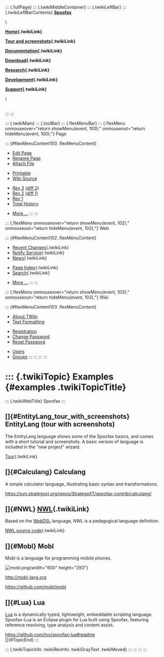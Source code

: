 ::: {.fullPage}
::: {.twikiMiddleContainer}
::: {.twikiLeftBar}
::: {.twikiLeftBarContents}
**[Spoofax](http://www.program-transformation.org/view/Spoofax/WebHome)**

\

**[Home](WebHome){.twikiLink}**

**[Tour and screenshots](Tour){.twikiLink}**

**[Documentation](Documentation){.twikiLink}**

**[Download](Download){.twikiLink}**

**[Research](Research){.twikiLink}**

**[Development](Development){.twikiLink}**

**[Support](Support){.twikiLink}**

\

\
:::
:::

::: {.twikiMain}
::: {.toolBar}
::: {.flexMenuBar}
::: {.flexMenu onmouseover="return showMenu(event, 100);" onmouseout="return hideMenu(event, 100);"}
Page

::: {#flexMenuContent100 .flexMenuContent}
-   [Edit
    Page](http://www.program-transformation.org/edit/Spoofax/Examples?t=1536826249)
-   [Rename
    Page](http://www.program-transformation.org/rename/Spoofax/Examples)
-   [Attach
    File](http://www.program-transformation.org/attach/Spoofax/Examples)

<!-- -->

-   [Printable](http://www.program-transformation.org/view/Spoofax/Examples?skin=print.pattern)
-   [Wiki
    Source](http://www.program-transformation.org/view/Spoofax/Examples?skin=text&raw=on&contenttype=text/plain)

<!-- -->

-   [Rev
    3](http://www.program-transformation.org/view/Spoofax/Examples?rev=1.3)
    [(diff 2)](http://www.program-transformation.org/rdiff/Spoofax/Examples?rev1=1.3&rev2=1.2)
-   [Rev
    2](http://www.program-transformation.org/view/Spoofax/Examples?rev=1.2)
    [(diff 1)](http://www.program-transformation.org/rdiff/Spoofax/Examples?rev1=1.2&rev2=1.1)
-   [Rev
    1](http://www.program-transformation.org/view/Spoofax/Examples?rev=1.1)
-   [Total
    History](http://www.program-transformation.org/rdiff/Spoofax/Examples)

<!-- -->

-   [More
    \...](http://www.program-transformation.org/oops/Spoofax/Examples?template=oopsmore&param1=1.3&param2=1.3)
:::
:::

::: {.flexMenu onmouseover="return showMenu(event, 102);" onmouseout="return hideMenu(event, 102);"}
Web

::: {#flexMenuContent102 .flexMenuContent}
-   [Recent Changes](WebChanges){.twikiLink}
-   [Notify Service](WebNotify){.twikiLink}
-   [News](WebNews){.twikiLink}

<!-- -->

-   [Page Index](WebIndex){.twikiLink}
-   [Search](WebSearch){.twikiLink}

<!-- -->

-   [More
    \...](http://www.program-transformation.org/oops/Spoofax/Examples?template=oopsmore&param1=1.3&param2=1.3)
:::
:::

::: {.flexMenu onmouseover="return showMenu(event, 103);" onmouseout="return hideMenu(event, 103);"}
Wiki

::: {#flexMenuContent103 .flexMenuContent}
-   [About
    TWiki](http://www.program-transformation.org/view/TWiki/WebHome)
-   [Text
    Formatting](http://www.program-transformation.org/view/TWiki/TextFormattingRules)

<!-- -->

-   [Registration](http://www.program-transformation.org/view/TWiki/TWikiRegistration)
-   [Change
    Password](http://www.program-transformation.org/view/TWiki/ChangePassword)
-   [Reset
    Password](http://www.program-transformation.org/view/TWiki/ResetPassword)

<!-- -->

-   [Users](http://www.program-transformation.org/view/Main/TWikiUsers)
-   [Groups](http://www.program-transformation.org/view/Main/TWikiGroups)
:::
:::
:::
:::

::: {.twikiTopic}
Examples {#examples .twikiTopicTitle}
========

::: {.twikiWebTitle}
Spoofax
:::

[]{#EntityLang_tour_with_screenshots} EntityLang (tour with screenshots)
------------------------------------------------------------------------

The EntityLang language shows some of the Spoofax basics, and comes with
a short tutorial and screenshots. A basic version of language is
included in the \"new project\" wizard.

[Tour](Tour){.twikiLink}

[]{#Calculang} Calculang
------------------------

A simple calculator language, illustrating basic syntax and
transformations.

<https://svn.strategoxt.org/repos/StrategoXT/spoofax-contrib/calculang/>

[]{#NWL} [NWL](NWL){.twikiLink}
-------------------------------

Based on the [WebDSL](http://www.webdsl.org) language, NWL is a
pedagogical language definition.

[NWL source code](NWL){.twikiLink}

[]{#Mobl} Mobl
--------------

Mobl is a language for programming mobile phones.

![mobl.png](../pub/Spoofax/Examples/mobl.png){width="600" height="293"}

<http://mobl-lang.org>

<https://github.com/mobl/mobl>

[]{#Lua} Lua
------------

[Lua](http://www.lua.org/) is a dynamically typed, lightweight,
embeddable scripting language. Spoofax-Lua is an Eclipse plugin for Lua
built using Spoofax, featuring reference resolving, type analysis and
content assist.

<https://github.com/tvo/spoofax-lua#readme>\
[]{#TopicEnd}
:::

::: {.twikiTopicInfo .twikiRevInfo .twikiGrayText .twikiMoved}
:::
:::
:::
:::
